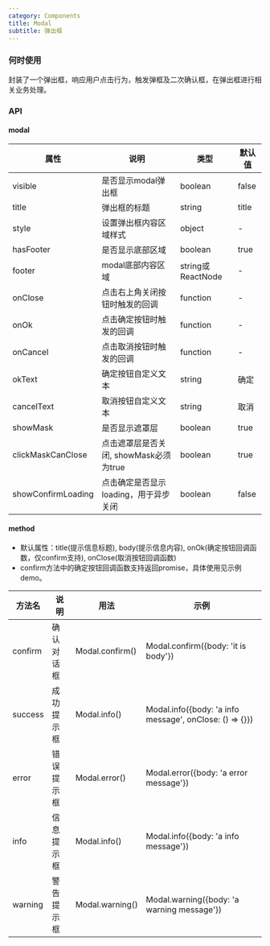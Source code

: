 ```yaml
---
category: Components
title: Modal
subtitle: 弹出框
---
```


### 何时使用

封装了一个弹出框，响应用户点击行为，触发弹框及二次确认框，在弹出框进行相关业务处理。

### API

#### modal
| 属性 | 说明 | 类型 | 默认值 |
| --- | --- | --- | --- |
| visible | 是否显示modal弹出框 | boolean | false |
| title | 弹出框的标题 | string | title |
| style | 设置弹出框内容区域样式 | object | - |
| hasFooter | 是否显示底部区域 | boolean | true |
| footer | modal底部内容区域| string或ReactNode | - |
| onClose | 点击右上角关闭按钮时触发的回调 | function | - |
| onOk | 点击确定按钮时触发的回调 | function | - |
| onCancel | 点击取消按钮时触发的回调 | function | - |
| okText | 确定按钮自定义文本 | string | 确定 |
| cancelText | 取消按钮自定义文本 | string | 取消 |
| showMask | 是否显示遮罩层 | boolean | true |
| clickMaskCanClose | 点击遮罩层是否关闭, showMask必须为true | boolean | true |
| showConfirmLoading | 点击确定是否显示loading，用于异步关闭 | boolean | false |


#### method
 - 默认属性：title(提示信息标题), body(提示信息内容), onOk(确定按钮回调函数，仅confirm支持), onClose(取消按钮回调函数)
 - confirm方法中的确定按钮回调函数支持返回promise，具体使用见示例demo。

| 方法名 | 说明 | 用法 | 示例 |
| --- | --- | --- | --- |
| confirm | 确认对话框 | Modal.confirm() | Modal.confirm({body: 'it is body'}) |
| success | 成功提示框 | Modal.info() | Modal.info({body: 'a info message', onClose: () => {}}) |
| error | 错误提示框 | Modal.error() | Modal.error({body: 'a error message'}) |
| info | 信息提示框 | Modal.info() | Modal.info({body: 'a info message'}) |
| warning | 警告提示框 | Modal.warning() | Modal.warning({body: 'a warning message'}) |
